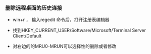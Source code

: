 

### 删除远程桌面的历史连接

- win+r ， 输入regedit 命令后，打开注册表编辑器

- 找到HKEY_CURRENT_USER/Software/Microsoft/Terminal Server Client/Default

- 对右边的的MRU0-MRUN可以选择性的删除或者修改
